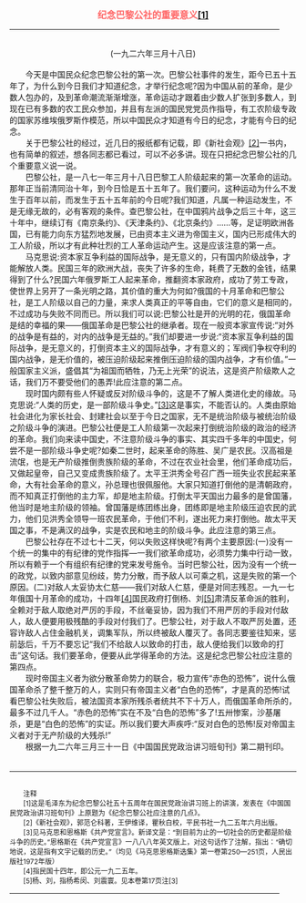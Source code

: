 <center><FONT style="FONT-SIZE: 12pt" COLOR="#FF6666"><B>纪念巴黎公社的重要意义<a href="#tail">[1]</a></B></center></FONT>
<HR color="#EE9B73" size="1" width="94%">
<BR>
<center>(一九二六年三月十八日)</center>
<BR>
　　今天是中国民众纪念巴黎公社的第一次。巴黎公社事件的发生，距今已五十五年了，为什么到今日我们才知道纪念，才举行纪念呢?因为中国从前的革命，是少数人包办的，及到革命潮流渐渐增涨，革命运动才跟着由少数人扩张到多数人，到现在已有多数的农工民众参加，并且有左派的国民党党员作指导，有工农阶级专政的国家苏维埃俄罗斯作模范，所以中国民众才知道有今日的纪念，才能有今日的纪念。
<BR>
　　关于巴黎公社的经过，近几日的报纸都有记载，即《新社会观》<a href="#tail">[2]</a>一书内，也有简单的叙述，想各同志都已看过，可以不必多讲。现在只把纪念巴黎公社的几个重要意义说一说。
<BR>
　　巴黎公社，是一八七一年三月十八日巴黎工人阶级起来的第一次革命的运动。那年正当前清同治十年，到今日恰是五十五年了。我们要问，这种运动为什么不发生于百年以前，而发生于五十五年前的今日呢?我们知道，凡属一种运动发生，不是无缘无故的，必有客观的条件。查巴黎公社，在中国鸦片战争之后三十年，这三十年中，继续订有《南京条约》、《天津条约》、《北京条约》……等，足证明欧洲各国，已有能力向东方猛烈地发展，已由资本主义进为帝国主义，国内已形成伟大的工人阶级，所以才有此种壮烈的工人革命运动产生。这是应该注意的第一点。
<BR>
　　马克思说:资本家互争利益的国际战争，是无意义的，只有国内阶级战争，才能解放人类。民国三年的欧洲大战，丧失了许多的生命，耗费了无数的金钱，结果得到了什么?民国六年俄罗斯工人起来革命，推翻资本家政府，成功了劳工专政，使世界上另开了一条光明之路，其价值的重大为何如?俄国的十月革命和巴黎公社，是工人阶级以自己的力量，来求人类真正的平等自由，它们的意义是相同的，不过成功与失败不同而已。所以我们可以说:巴黎公社是开的光明的花，俄国革命是结的幸福的果——俄国革命是巴黎公社的继承者。现在一般资本家宣传说:“对外的战争是有益的，对内的战争是无益的。”我们却要进一步说:“资本家互争利益的国际战争，是无意义的，打倒资本主义的国际战争，才有意义的；军阀们争权夺利的国内战争，是无价值的，被压迫阶级起来推倒压迫阶级的国内战争，才有价值。”一般国家主义派，盛倡其“为祖国而牺牲，乃无上光荣”的说法，这是资产阶级欺人之话，我们万不要受他们的愚弄!此应注意的第二点。
<BR>
　　现时国内颇有些人怀疑或反对阶级斗争的，这是不了解人类进化史的缘故。马克思说:“人类的历史，是一部阶级斗争史。”<a href="#tail">[3]</a>这是事实，不能否认的。人类由原始社会进化为家长社会、封建社会以至于今日之国家，无不是统治阶级与被统治阶级之阶级斗争的演进。巴黎公社便是工人阶级第一次起来打倒统治阶级的政治的经济的革命。我们向来读中国史，不注意阶级斗争的事实、其实四千多年的中国史，何尝不是一部阶级斗争史呢?如秦二世时，起来革命的陈胜、吴广是农民。汉高祖是流氓，也是无产阶级推倒贵族阶级的革命，不过在农业社会里，他们革命成功后，又做起皇帝，自己又变成贵族阶级了。太平王洪秀全号召广西一班失业农民起来革命，大有社会革命的意义，孙总理也很佩服他。大家只知道打倒他的是清朝政府，而不知真正打倒他的主力军，却是地主阶级。打倒太平天国出力最多的是曾国藩，他当时是地主阶级的领袖。曾国藩是练团练出身，团练即是地主阶级压迫农民的武力，他们见洪秀全领导一班农民革命，于他们不利，遂出死力来打倒他。故太平天国之事，不是满汉的战争，实是农民和地主的阶级斗争。此应注意的第三点。
<BR>
　　巴黎公社存在不过七十二天，何以失败这样快呢?有两个主要原因:(一)没有一个统一的集中的有纪律的党作指挥—一我们欲革命成功，必须势力集中行动一致，所以有赖于一个有组织有纪律的党来发号施令。当时巴黎公社，因为没有一个统一的政党，以致内部意见纷歧，势力分散，而予敌人以可乘之机，这是失败的第一个原因。(二)对敌人太妥协太仁慈——我们对敌人仁慈，便是对同志残忍。一九一七年俄国十月革命的成功，十四年<a href="#tail">[4]</a>国民政府打倒杨、刘<a href="#tail">[5]</a>肃清反革命派的胜利，全赖对于敌人取绝对严厉的手段，不丝毫妥协，因为我们不用严厉的手段对付敌人，敌人便要用极残酷的手段对付我们了。巴黎公社，对于敌人不取严厉处置，还容许敌人占住金融机关，调集军队，所以终被敌人覆灭了。各同志要鉴往知来，惩前毖后，千万不要忘记“我们不给敌人以致命的打击，敌人便给我们以致命的打击”这句话。我们要革命，便要从此学得革命的方法。这是纪念巴黎公社应注意的第四点。
<BR>
　　现时帝国主义者为欲分散革命势力的联合，极力宣传“赤色的恐怖”，说什么俄国革命杀了整千整万的人，实则只有帝国主义者“白色的恐怖”，才是真的恐怖!试看巴黎公社失败后，被法国资本家所残杀者统共不下十万人，而俄国革命所杀的，最多不过几千人。“赤色的恐怖”实在不及“白色的恐怖”多了!五卅惨案，沙基屠杀，更是“白色的恐怖”的实证。所以我们要大声疾呼:“反对白色的恐怖!反对帝国主义者对于无产阶级的大残杀!”
<BR>
　　根据一九二六年三月三十一日《中国国民党政治讲习班旬刊》第二期刊印。
<BR>
　　<hr><a name="tail"></a>    <FONT style="FONT-SIZE: 9pt">
<BR>
　　注释
<BR>
　　[1]这是毛泽东为纪念巴黎公社五十五周年在国民党政治讲习班上的讲演，发表在《中国国民党政治讲习班旬刊》上原题为《纪念巴黎公社应注意的几点》。
<BR>
　　[2]《新社会观》，郭范仑科著，王伊维译，瞿秋白校，平民书社一九二五年六月出版。
<BR>
　　[3]见马克思和恩格斯《共产党宣言》。新译文是：“到目前为止的一切社会的历史都是阶级斗争的历史。”恩格斯在《共产党宣言》一八八八年英文版上，对这句话作了注解，指出：“确切地说，这是指有文字记载的历史。”（均见《马克思恩格斯选集》第一卷第250—251页，人民出版社1972年版）
<BR>
　　[4]指民国十四年，即公元一九二五年。
<BR>
　　[5]杨、刘，指杨希闵、刘震寰。见本卷第17页注[3]
<BR>
</FONT>
<HR color="#EE9B73" size="1" width="94%">

